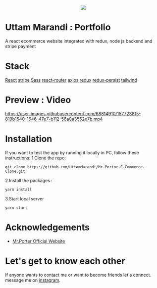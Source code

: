 <p align="center">
  <img src="/public/uttam_logo.png" />
</p>

# Uttam Marandi : Portfolio

A react ecommerce website integrated with redux, node js backend and stripe payment

# Stack

[React](https://reactjs.org/docs/getting-started.html)
[stripe](https://stripe.com/docs)
[Sass](https://sass-lang.com/documentation)
[react-router](https://reactrouter.com/docs/en/v6)
[axios](https://axios-http.com/docs/intro)
[redux](https://redux.js.org/introduction/getting-started)
[redux-persist](https://react-redux-firebase.com/docs/integrations/redux-persist.html)
[tailwind](https://tailwindcss.com/docs/installation)

# Preview : Video



https://user-images.githubusercontent.com/68814910/157723815-819b1540-1646-47e7-b112-56a0a3552e7b.mp4



# Installation

If you want to test the app by running it locally in PC, follow these instructions:
1.Clone the repo:

```
git clone https://github.com/UttamMarandi/Mr.Portor-E-Commerce-Clone.git
```

2.Install the packages :

```
yarn install
```

3.Start local server

```
yarn start
```

# Acknowledgements

- [Mr.Porter Official Website](https://www.mrporter.com/)

# Let's get to know each other

If anyone wants to contact me or want to become friends let's connect.
message me on [instagram](https://www.instagram.com/uttam.marandi_s/).
